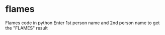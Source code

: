 # flames
Flames code in python
Enter 1st person name and 2nd person name to get the "FLAMES" result

